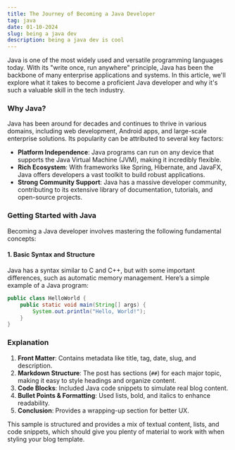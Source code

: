 ```yaml
---
title: The Journey of Becoming a Java Developer
tag: java
date: 01-10-2024
slug: being a java dev
description: being a java dev is cool
---
```


Java is one of the most widely used and versatile programming languages today. With its "write once, run anywhere" principle, Java has been the backbone of many enterprise applications and systems. In this article, we'll explore what it takes to become a proficient Java developer and why it's such a valuable skill in the tech industry.

### Why Java?

Java has been around for decades and continues to thrive in various domains, including web development, Android apps, and large-scale enterprise solutions. Its popularity can be attributed to several key factors:

- **Platform Independence**: Java programs can run on any device that supports the Java Virtual Machine (JVM), making it incredibly flexible.
- **Rich Ecosystem**: With frameworks like Spring, Hibernate, and JavaFX, Java offers developers a vast toolkit to build robust applications.
- **Strong Community Support**: Java has a massive developer community, contributing to its extensive library of documentation, tutorials, and open-source projects.

### Getting Started with Java

Becoming a Java developer involves mastering the following fundamental concepts:

#### 1. Basic Syntax and Structure

Java has a syntax similar to C and C++, but with some important differences, such as automatic memory management. Here’s a simple example of a Java program:

```java
public class HelloWorld {
    public static void main(String[] args) {
        System.out.println("Hello, World!");
    }
}
```

### Explanation

1. **Front Matter**: Contains metadata like title, tag, date, slug, and description.
2. **Markdown Structure**: The post has sections (`##`) for each major topic, making it easy to style headings and organize content.
3. **Code Blocks**: Included Java code snippets to simulate real blog content.
4. **Bullet Points & Formatting**: Used lists, bold, and italics to enhance readability.
5. **Conclusion**: Provides a wrapping-up section for better UX.

This sample is structured and provides a mix of textual content, lists, and code snippets, which should give you plenty of material to work with when styling your blog template.
